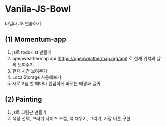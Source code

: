 # Vanila-JS-Bowl
바닐라 JS 연습하기

## (1) Momentum-app
1. js로 todo-list 만들기
2. openweathermap api (https://openweathermap.org/api) 로 현재 위치와 날씨 보여주기
3. 현재 시간 보여주기
4. LocalStorage 사용해보기
5. 새로고침 할 때마다 랜덤하게 바뀌는 배경과 글귀


## (2) Painting
1. js로 그림판 만들기
2. 색상 선택, 브러쉬 사이즈 조절, 색 채우기, 그리기, 저장 버튼 구현
